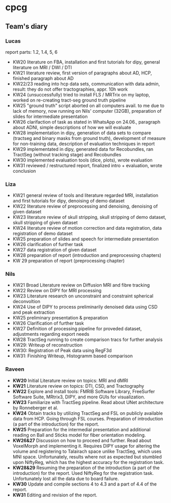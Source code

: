 # cpcg

## Team's diary

### Lucas
report parts: 1.2, 1.4, 5, 6
* KW20 literature on FBA, installation and first tutorials for dipy, general literature on MRI / DWI / DTI
* KW21 literature review, first version of paragraphs about AD, HCP, finished paragraph about AD
* KW22/23 reading into hcp data sets, communication with data admin, result: they do not offer tractographies, appr. 10h work
* KW24 (unsuccessfully) tried to install FLS / MRTrix on my laptop, worked on re-creating tract-seg ground truth pipeline
* KW25 "ground truth" script aborted on all computers avail. to me due to lack of memory, now running on Nils' computer (32GB), preparation of slides for intermediate presentation
* KW26 clarifaction of task as stated in WhatsApp on 24.06., paragraph about ADNI, simple descriptions of how we will evaluate
* KW28 implementation in dipy, generation of data sets to compare (tractseg and binary masks from ground truth), development of measure for non-training data, description of evaluation techniques in report
* KW29 implementated in dipy, generated data for Recobundles, ran TractSeg (without tracking stage) and Recobundles
* KW30 implemented evaluation tools (dice, plots), wrote evaluation
* KW31 reviewed / restructured report, finalized intro + evaluation, wrote conclusion

### Liza
* KW21 general review of tools and literature regarded MRI, installation and first tutorials for dipy, denoising of demo dataset
* KW22 literature review of preprocessing and denoising, denoising of given dataset
* KW23 literature review of skull stripping, skull stripping of demo dataset, skull stripping of given dataset 
* KW24 literature review of motion correction and data registration, data registration of demo dataset
* KW25 preparation of slides and speech for intermediate presentation
* KW26 clarification of further task
* KW27 data registration of given dataset
* KW28 preparation of report (introduction and preprocessing chapters)
* KW 29 preparation of report (preprocessing chapter)


### Nils
* KW21 Broad Literature review on Diffusion MRI and fibre tracking
* KW22 Review on DIPY for MRI processing
* KW23 Literature research on unconstraint and constraint spherical deconvoltion
* KW24 Use of DIPY to process preliminarily denoised data using CSD and peak extraction
* KW25 preliminary presentation & preparation
* KW26 Clarification of further task
* KW27 Definition of processing pipeline for proveded dataset, adjustments regarding export needs
* KW28 TractSeg running to create comparison tracs for further analysis
* KW29: Writeup of reconstruction
* KW30: Registration of Peak data using RegF3d
* KW31: Finishing Writeup, Histogramm based comparison

### Raveen
* **KW20** Initial Literature review on topics: MRI and dMRI
* **KW21** Literature review on topics: DTI, CSD, and Tractography
* **KW22** Explore and install tools: FMRIB Software Library, FreeSurfer Software Suite, MRtrix3, DIPY, and more GUIs for visualization.
* **KW23** Familiarize with TractSeg pipeline. Read about UNet architecture by Ronneberger et al.
* **KW24** Obtain tracks by utilizing TractSeg and FSL on publicly available data from HCP. Going through FSL courses. Preparation of introduction (a part of the introduction) for the report.
* **KW25** Preparation for the intermedial presentation and additional reading on Ball and Sticks model for fiber orientation modeling.
* **KW26&27** Discussion on how to proceed and further. Read about VoxelMorph and implementing it. Requires DIPY usage for altering the volume and registering to Talairach space 
       unlike TractSeg, which uses MNI space. Unfortunately, results where not as expected but stumbled upon NiftyReg, which has the highest accuracy for the registration task.
* **KW28&29** Resuming the preparation of the introduction (a part of the introduction) for the report. Used NiftyReg for the registration task. Unfortunately lost all the data due           to board failure.
* **KW30** Update and compile sections 4 to 4.3 and a part of 4.4 of the report.
* **KW31** Editing and revision of the report.
